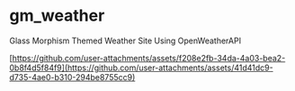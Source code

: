 # gm_weather
Glass Morphism Themed Weather Site Using OpenWeatherAPI 


[https://github.com/user-attachments/assets/f208e2fb-34da-4a03-bea2-0b8f4d5f84f9](https://github.com/user-attachments/assets/41d41dc9-d735-4ae0-b310-294be8755cc9)

